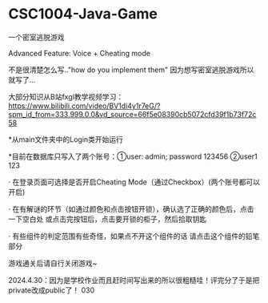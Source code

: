 # CSC1004-Java-Game
一个密室逃脱游戏   

Advanced Feature: Voice + Cheating mode

不是很清楚怎么写.."how do you implement them" 因为想写密室逃脱游戏所以就写了...

大部分知识从B站fxgl教学视频学习：https://www.bilibili.com/video/BV1di4y1r7eG/?spm_id_from=333.999.0.0&vd_source=66f5e08390cb5072cfd39f1b73f72c58

*从main文件夹中的Login类开始运行

*目前在数据库只写入了两个账号：①user: admin; password 123456 ②user1 123

· 在登录页面可选择是否开启Cheating Mode（通过Checkbox）(两个账号都可以开启)

· 在有解谜的环节（如通过颜色和点击按钮开锁），确认选了正确的颜色后，点击一下空白处 或点击完按钮后，点击要开锁的柜子，然后拾取钥匙       

· 有些组件的判定范围有些奇怪，如果点不开这个组件的话 请点击这个组件的铅笔部分

游戏通关后请自行关闭游戏~


2024.4.30：因为是学校作业而且赶时间写出来的所以很粗糙哇！评完分了于是把private改成public了！ 030
